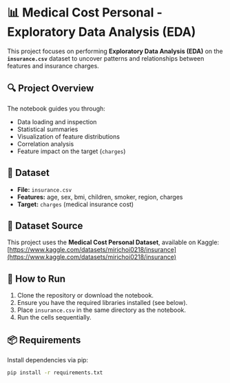 # 📊 Medical Cost Personal - Exploratory Data Analysis (EDA)

This project focuses on performing **Exploratory Data Analysis (EDA)** on the **`insurance.csv`** dataset to uncover patterns and relationships between features and insurance charges.

## 🔍 Project Overview

The notebook guides you through:
- Data loading and inspection
- Statistical summaries
- Visualization of feature distributions
- Correlation analysis
- Feature impact on the target (`charges`)

## 📁 Dataset

- **File:** `insurance.csv`
- **Features:** age, sex, bmi, children, smoker, region, charges
- **Target:** `charges` (medical insurance cost)

## 📂 Dataset Source

This project uses the **Medical Cost Personal Dataset**, available on Kaggle:  
[https://www.kaggle.com/datasets/mirichoi0218/insurance](https://www.kaggle.com/datasets/mirichoi0218/insurance)


## 🚀 How to Run

1. Clone the repository or download the notebook.
2. Ensure you have the required libraries installed (see below).
3. Place `insurance.csv` in the same directory as the notebook.
4. Run the cells sequentially.

## 📦 Requirements

Install dependencies via pip:

```bash
pip install -r requirements.txt
